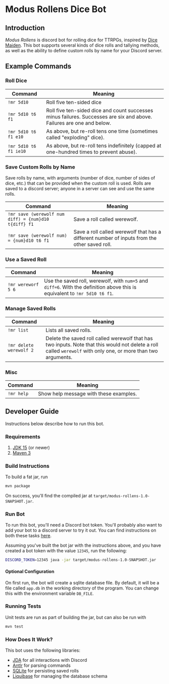 # Modus Rollens Dice Bot

## Introduction
_Modus Rollens_ is discord bot for rolling dice for TTRPGs, inspired by [Dice Maiden](https://top.gg/bot/377701707943116800).
This bot supports several kinds of dice rolls and tallying methods, as well as the ability to define custom
rolls by name for your Discord server.

## Example Commands

### Roll Dice

| Command   | Meaning                  |
|-----------|--------------------------|
|`!mr 5d10` | Roll five ten-sided dice |
|`!mr 5d10 t6 f1`| Roll five ten-sided dice and count successes minus failures. Successes are six and above. Failures are one and below.|
|`!mr 5d10 t6 f1 e10`| As above, but re-roll tens one time (sometimes called "exploding" dice).|
|`!mr 5d10 t6 f1 ie10`| As above, but re-roll tens indefinitely (capped at one-hundred times to prevent abuse).|

### Save Custom Rolls by Name
Save rolls by name, with arguments (number of dice, number of sides of dice, etc.) that can be provided
when the custom roll is used. Rolls are saved to a discord server; anyone in a server can see and use
the same rolls.

| Command   | Meaning                  |
|-----------|--------------------------|
|`!mr save (werewolf num diff) = {num}d10 t{diff} f1`| Save a roll called werewolf.|
|`!mr save (werewolf num) = {num}d10 t6 f1`| Save a roll called werewolf that has a different number of inputs from the other saved roll.|

### Use a Saved Roll

| Command   | Meaning                  |
|-----------|--------------------------|
|`!mr wereworf 5 6`| Use the saved roll, werewolf, with `num=5` and `diff=6`. With the definition above this is equivalent to `!mr 5d10 t6 f1`.|

### Manage Saved Rolls
| Command   | Meaning                  |
|-----------|--------------------------|
|`!mr list`| Lists all saved rolls.|
|`!mr delete werewolf 2`| Delete the saved roll called werewolf that has two inputs. Note that this would not delete a roll called `werewolf` with only one, or more than two arguments.|

### Misc
| Command   | Meaning                  |
|-----------|--------------------------|
|`!mr help`| Show help message with these examples.|

## Developer Guide

Instructions below describe how to run this bot.

### Requirements

1. [JDK 15](https://jdk.java.net/15/) (or newer)
2. [Maven 3](https://maven.apache.org/download.cgi)

### Build Instructions

To build a fat jar, run
```bash
mvn package
```

On success, you'll find the compiled jar at `target/modus-rollens-1.0-SNAPSHOT.jar`.

### Run Bot

To run this bot, you'll need a Discord bot token. You'll probably also want to add your bot to a
discord server to try it out. You can find instructions on both these tasks [here](https://github.com/reactiflux/discord-irc/wiki/Creating-a-discord-bot-&-getting-a-token).

Assuming you've built the bot jar with the instructions above, and you have created a bot token with the value `12345`,
run the following:
```bash
DISCORD_TOKEN=12345 java -jar target/modus-rollens-1.0-SNAPSHOT.jar
```

#### Optional Configuration

On first run, the bot will create a sqlite database file. By default, it will be a file called `app.db`
in the working directory of the program. You can change this with the environment variable `DB_FILE`.

### Running Tests

Unit tests are run as part of building the jar, but can also be run with
```bash
mvn test
```

### How Does It Work?

This bot uses the following libraries:
* [JDA](https://github.com/DV8FromTheWorld/JDA) for all interactions with Discord
* [Antlr](https://www.antlr.org/) for parsing commands
* [SQLite](https://www.sqlite.org/index.html) for persisting saved rolls
* [Liquibase](https://www.liquibase.org/) for managing the database schema
